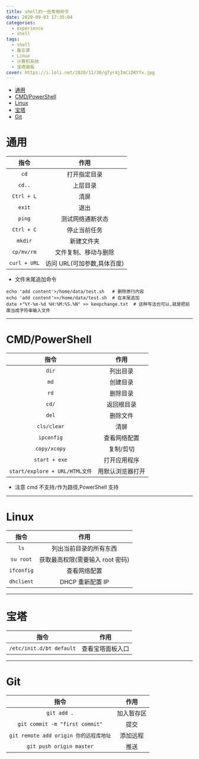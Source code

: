 ```yaml
---
title: shell的一些常用命令
date: 2020-09-03 17:35:04
categories:
  - experience
  - shell
tags:
  - shell
  - 备忘录
  - Linux
  - 计算机系统
  - 宝塔面板
cover: https://i.loli.net/2020/11/30/gTyr4jImCiDKYfx.jpg
---
```


<!--
 * @Author: Weidows
 * @Date: 2020-09-03 17:35:04
 * @LastEditors: Weidows
 * @LastEditTime: 2021-03-11 23:03:34
 * @FilePath: \Weidowsd:\Game\Github\Blog-private\source\_posts\experience\shell\shell.md
-->

- [通用](#通用)
- [CMD/PowerShell](#cmdpowershell)
- [Linux](#linux)
- [宝塔](#宝塔)
- [Git](#git)

# 通用

|     指令     |            作用             |
| :----------: | :-------------------------: |
|     `cd`     |        打开指定目录         |
|    `cd..`    |          上层目录           |
|  `Ctrl + L`  |            清屏             |
|    `exit`    |            退出             |
|    `ping`    |      测试网络通断状态       |
|  `Ctrl + C`  |        停止当前任务         |
|   `mkdir`    |         新建文件夹          |
|  `cp/mv/rm`  |    文件复制、移动与删除     |
| `curl + URL` | 访问 URL(可加参数,具体百度) |

- 文件末尾追加命令

```shell
echo 'add content'>/home/data/test.sh   # 删除原行内容
echo 'add content'>>/home/data/test.sh  # 在末尾追加
date +"%Y-%m-%d %H:%M:%S.%N" >> keepchange.txt  # 这种写法也可以,就是把前面当成字符串输入文件
```

---

# CMD/PowerShell

|              指令              |       作用       |
| :----------------------------: | :--------------: |
|             `dir`              |     列出目录     |
|              `md`              |     创建目录     |
|              `rd`              |     删除目录     |
|             `cd/`              |    返回根目录    |
|             `del`              |     删除文件     |
|          `cls/clear`           |       清屏       |
|           `ipconfig`           |   查看网络配置   |
|          `copy/xcopy`          |    复制/剪切     |
|         `start + exe`          |   打开应用程序   |
| `start/explore + URL/HTML文件` | 用默认浏览器打开 |

- 注意 cmd 不支持`/`作为路径,PowerShell 支持

---

# Linux

|    指令    |               作用               |
| :--------: | :------------------------------: |
|    `ls`    |      列出当前目录的所有东西      |
| `su root`  | 获取最高权限(需要输入 root 密码) |
| `ifconfig` |           查看网络配置           |
| `dhclient` |         DHCP 重新配置 IP         |

---

# 宝塔

|           指令           |       作用       |
| :----------------------: | :--------------: |
| `/etc/init.d/bt default` | 查看宝塔面板入口 |

---

# Git

|                  指令                  |    作用    |
| :------------------------------------: | :--------: |
|              `git add .`               | 加入暂存区 |
|     `git commit -m "first commit"`     |    提交    |
| `git remote add origin 你的远程库地址` |  添加远程  |
|        `git push origin master`        |    推送    |
